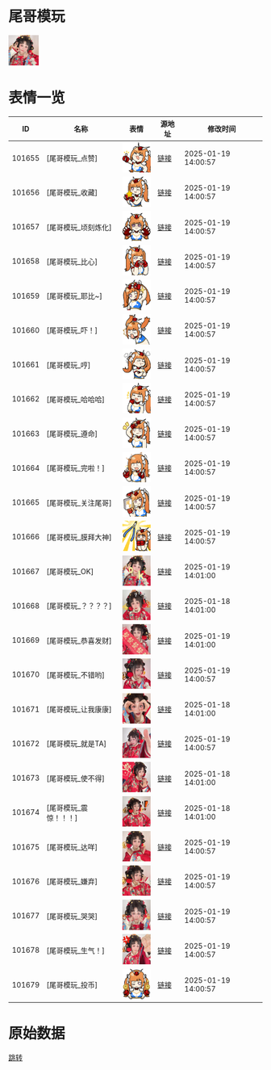 # 尾哥模玩

<img src="./cover.png" height="60" alt="cover" />

# 表情一览

|ID|名称|表情|源地址|修改时间|
|----|----|----|----|----|
|101655|[尾哥模玩_点赞]|<img src="./pic/101655_%5B尾哥模玩_点赞%5D.png" height="60" alt="点赞"/>|[链接](https://i0.hdslb.com/bfs/garb/6867aa71676af8b15bc15b9411f4adccd426e4cc.png)|2025-01-19 14:00:57|
|101656|[尾哥模玩_收藏]|<img src="./pic/101656_%5B尾哥模玩_收藏%5D.png" height="60" alt="收藏"/>|[链接](https://i0.hdslb.com/bfs/garb/ddc16354eddbb3c7caa40aac2065622e9d48c592.png)|2025-01-19 14:00:57|
|101657|[尾哥模玩_顷刻炼化]|<img src="./pic/101657_%5B尾哥模玩_顷刻炼化%5D.png" height="60" alt="顷刻炼化"/>|[链接](https://i0.hdslb.com/bfs/garb/97a08f47917580e269a77e864da4648f19762997.png)|2025-01-19 14:00:57|
|101658|[尾哥模玩_比心]|<img src="./pic/101658_%5B尾哥模玩_比心%5D.png" height="60" alt="比心"/>|[链接](https://i0.hdslb.com/bfs/garb/6ad2c029d452b119324a3d3338d7fb3dfd8b8973.png)|2025-01-19 14:00:57|
|101659|[尾哥模玩_耶比~]|<img src="./pic/101659_%5B尾哥模玩_耶比~%5D.png" height="60" alt="耶比~"/>|[链接](https://i0.hdslb.com/bfs/garb/3ef3b4dd11b57b333713de12ea16cb3a0650d9bb.png)|2025-01-19 14:00:57|
|101660|[尾哥模玩_吓！]|<img src="./pic/101660_%5B尾哥模玩_吓！%5D.png" height="60" alt="吓！"/>|[链接](https://i0.hdslb.com/bfs/garb/f8c178437c530ad084ba97f66f3f06afe85c6357.png)|2025-01-19 14:00:57|
|101661|[尾哥模玩_哼]|<img src="./pic/101661_%5B尾哥模玩_哼%5D.png" height="60" alt="哼"/>|[链接](https://i0.hdslb.com/bfs/garb/a499229b387a4e98e32ec24e0915617b670d4a69.png)|2025-01-19 14:00:57|
|101662|[尾哥模玩_哈哈哈]|<img src="./pic/101662_%5B尾哥模玩_哈哈哈%5D.png" height="60" alt="哈哈哈"/>|[链接](https://i0.hdslb.com/bfs/garb/c239165a66de7bd11460079002080a328f5155dc.png)|2025-01-19 14:00:57|
|101663|[尾哥模玩_遵命]|<img src="./pic/101663_%5B尾哥模玩_遵命%5D.png" height="60" alt="遵命"/>|[链接](https://i0.hdslb.com/bfs/garb/e5100e29766fd4f06247086773d701856743acdb.png)|2025-01-19 14:00:57|
|101664|[尾哥模玩_完啦！]|<img src="./pic/101664_%5B尾哥模玩_完啦！%5D.png" height="60" alt="完啦！"/>|[链接](https://i0.hdslb.com/bfs/garb/80c9085a52063d746b67b79e7a827a1280ccd73d.png)|2025-01-19 14:00:57|
|101665|[尾哥模玩_关注尾哥]|<img src="./pic/101665_%5B尾哥模玩_关注尾哥%5D.png" height="60" alt="关注尾哥"/>|[链接](https://i0.hdslb.com/bfs/garb/138fe5245647c27a81fe19b5d17eb99f58dd46d6.png)|2025-01-19 14:00:57|
|101666|[尾哥模玩_膜拜大神]|<img src="./pic/101666_%5B尾哥模玩_膜拜大神%5D.png" height="60" alt="膜拜大神"/>|[链接](https://i0.hdslb.com/bfs/garb/4e9939772d8fd82bf649fdb81026f6d81e711d74.png)|2025-01-19 14:00:57|
|101667|[尾哥模玩_OK]|<img src="./pic/101667_%5B尾哥模玩_OK%5D.png" height="60" alt="OK"/>|[链接](https://i0.hdslb.com/bfs/garb/f258f4c35f76d3aeae0300215e2f5e179bc62e7f.png)|2025-01-19 14:01:00|
|101668|[尾哥模玩_？？？？]|<img src="./pic/101668_%5B尾哥模玩_？？？？%5D.png" height="60" alt="？？？？"/>|[链接](https://i0.hdslb.com/bfs/garb/5f66a95ea9f66811c3301a6918d44297d500d46a.png)|2025-01-18 14:01:00|
|101669|[尾哥模玩_恭喜发财]|<img src="./pic/101669_%5B尾哥模玩_恭喜发财%5D.png" height="60" alt="恭喜发财"/>|[链接](https://i0.hdslb.com/bfs/garb/887d9a884456f9ffcfecaa09e311470a39f8039f.png)|2025-01-19 14:01:00|
|101670|[尾哥模玩_不错哟]|<img src="./pic/101670_%5B尾哥模玩_不错哟%5D.png" height="60" alt="不错哟"/>|[链接](https://i0.hdslb.com/bfs/garb/023b107a5d915d678bde8707085e50a9f5701bce.png)|2025-01-19 14:00:57|
|101671|[尾哥模玩_让我康康]|<img src="./pic/101671_%5B尾哥模玩_让我康康%5D.png" height="60" alt="让我康康"/>|[链接](https://i0.hdslb.com/bfs/garb/87f30d5b6b1dde89b18718c15123aa1c6a1b0fa4.png)|2025-01-18 14:01:00|
|101672|[尾哥模玩_就是TA]|<img src="./pic/101672_%5B尾哥模玩_就是TA%5D.png" height="60" alt="就是TA"/>|[链接](https://i0.hdslb.com/bfs/garb/d06d592c5484466a0150ac432d16bf06939f74ca.png)|2025-01-19 14:00:57|
|101673|[尾哥模玩_使不得]|<img src="./pic/101673_%5B尾哥模玩_使不得%5D.png" height="60" alt="使不得"/>|[链接](https://i0.hdslb.com/bfs/garb/c44b4772ae560f282e25ad105838c6c2a742c2c2.png)|2025-01-18 14:01:00|
|101674|[尾哥模玩_震惊！！！]|<img src="./pic/101674_%5B尾哥模玩_震惊！！！%5D.png" height="60" alt="震惊！！！"/>|[链接](https://i0.hdslb.com/bfs/garb/18d695785ed642bbc8d69e7841ea5cfae9e9079d.png)|2025-01-18 14:01:00|
|101675|[尾哥模玩_达咩]|<img src="./pic/101675_%5B尾哥模玩_达咩%5D.png" height="60" alt="达咩"/>|[链接](https://i0.hdslb.com/bfs/garb/0bd875f3deba03a0b8e74f7e684c974e6ba9855d.png)|2025-01-19 14:00:57|
|101676|[尾哥模玩_嫌弃]|<img src="./pic/101676_%5B尾哥模玩_嫌弃%5D.png" height="60" alt="嫌弃"/>|[链接](https://i0.hdslb.com/bfs/garb/d630dc796b250de10ab56bdef4c891c92c61d900.png)|2025-01-19 14:00:57|
|101677|[尾哥模玩_哭哭]|<img src="./pic/101677_%5B尾哥模玩_哭哭%5D.png" height="60" alt="哭哭"/>|[链接](https://i0.hdslb.com/bfs/garb/ded90dee4746b9c35c103e65a7e15796acdfe59a.png)|2025-01-19 14:00:57|
|101678|[尾哥模玩_生气！]|<img src="./pic/101678_%5B尾哥模玩_生气！%5D.png" height="60" alt="生气！"/>|[链接](https://i0.hdslb.com/bfs/garb/2ef076681d32c8f76519c0f0ac79f7c2a8f4670a.png)|2025-01-19 14:00:57|
|101679|[尾哥模玩_投币]|<img src="./pic/101679_%5B尾哥模玩_投币%5D.png" height="60" alt="投币"/>|[链接](https://i0.hdslb.com/bfs/garb/e1b46359b2d7cb4631c334f55dbe56ea0ed551a5.png)|2025-01-19 14:00:57|

# 原始数据

[跳转](./raw.json)

